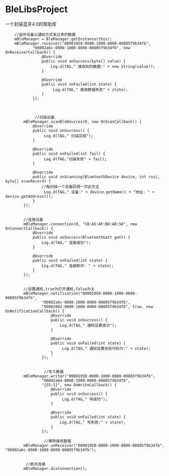 # BleLibsProject
一个封装蓝牙4.0的帮助库

  
        //监听设备以通知方式发过来的数据
        mBleManager = BleManager.getInstance(this);
        mBleManager.receiver("00001950-0000-1000-8000-00805f9b34fb",
                "00002a6c-0000-1000-8000-00805f9b34fb", new OnReceiverCallback() {
                    @Override
                    public void onSuccess(byte[] value) {
                        Log.d(TAG," 接收到的数据:" + new String(value));
                    }

                    @Override
                    public void onFailed(int state) {
                         Log.d(TAG," 接收数据失败" + state);
                    }
                });
                
                
                
                 //扫描设备
            mBleManager.scanBleDevices(0, new OnScanCallback() {
                @Override
                public void onSuccess() {
                     Log.d(TAG," 扫描完成");
                }

                @Override
                public void onFailed(int fail) {
                     Log.d(TAG,"扫描失败" + fail);
                }

                @Override
                public void onScanning(BluetoothDevice device, int rssi, byte[] scanRecord) {
                    //每扫描一个设备回调一次此方法
                     Log.d(TAG," 设备:" + device.getName() + "地址: " + device.getAddress());
                }
            });
            
            
            //连接设备
            mBleManager.connection(0, "CB:A5:AF:B8:AD:58", new OnConnectCallback() {
                @Override
                public void onSuccess(BluetoothGatt gatt) {
                    Log.d(TAG," 连接成功");
                }

                @Override
                public void onFailed(int state) {
                    Log.d(TAG," 连接断开: " + state);
                }
            });
            
            
            //设置通知,true为打开通知,false为关
            mBleManager.notification("00001950-0000-1000-8000-00805f9b34fb",
                    "00002a6c-0000-1000-8000-00805f9b34fb",
                    "00002902-0000-1000-8000-00805f9b34fb", true, new OnNotificationCallback() {
                        @Override
                        public void onSuccess() {
                            Log.d(TAG," 通知设置成功");
                        }

                        @Override
                        public void onFailed(int state) {
                             Log.d(TAG," 通知设置失败代码为:" + state);
                        }
                    });
                    
                    
                     //写入数据
            mBleManager.writer("00001950-0000-1000-8000-00805f9b34fb",
                    "00002a6d-0000-1000-8000-00805f9b34fb",
                    "{S5:1}", new OnWriteCallback() {
                        @Override
                        public void onSuccess() {
                             Log.d(TAG," 写成功");
                        }

                        @Override
                        public void onFailed(int state) {
                            Log.d(TAG," 写失败:" + state);
                        }
                    });
                    
                     //移除接收数据
            mBleManager.unReceiver("00001950-0000-1000-8000-00805f9b34fb", "00002a6c-0000-1000-8000-00805f9b34fb");
            
            
             //断开连接
            mBleManager.disConnection();
